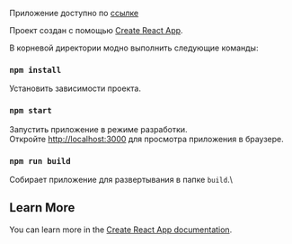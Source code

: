 Приложение доступно по [ссылке](https://filtered-test.netlify.app/)

Проект создан с помощью [Create React App](https://github.com/facebook/create-react-app).

В корневой директории модно выполнить следующие команды:

### `npm install`

Установить зависимости проекта.

### `npm start`

Запустить приложение в режиме разработки.\
Откройте [http://localhost:3000](http://localhost:3000) для просмотра приложения в браузере.

### `npm run build`

Собирает приложение для развертывания в папке `build`.\

## Learn More

You can learn more in the [Create React App documentation](https://facebook.github.io/create-react-app/docs/getting-started).
